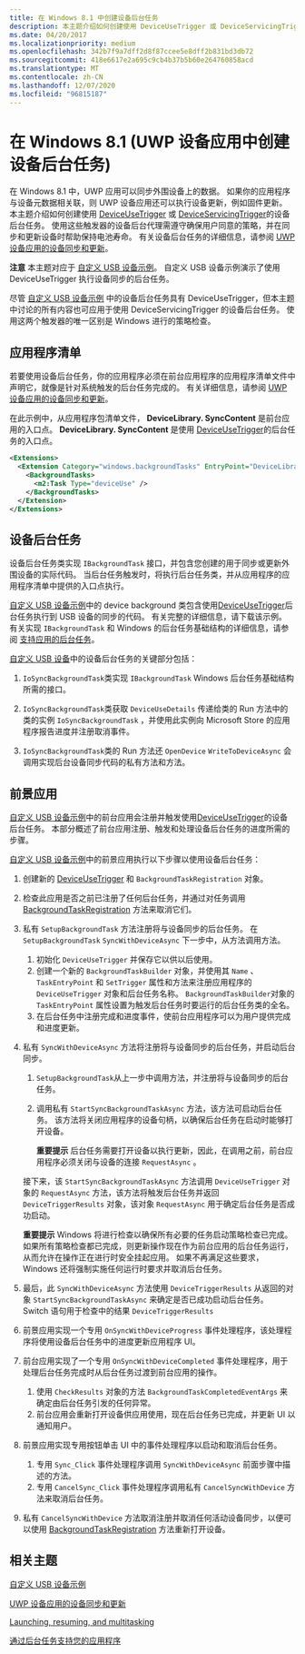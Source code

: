 ```yaml
---
title: 在 Windows 8.1 中创建设备后台任务
description: 本主题介绍如何创建使用 DeviceUseTrigger 或 DeviceServicingTrigger 的设备后台任务。
ms.date: 04/20/2017
ms.localizationpriority: medium
ms.openlocfilehash: 342b7f9a7dff2d8f87ccee5e8dff2b831bd3db72
ms.sourcegitcommit: 418e6617e2a695c9cb4b37b5b60e264760858acd
ms.translationtype: MT
ms.contentlocale: zh-CN
ms.lasthandoff: 12/07/2020
ms.locfileid: "96815187"
---
```

# <a name="creating-a-device-background-task-in-windows-81-uwp-device-apps"></a>在 Windows 8.1 (UWP 设备应用中创建设备后台任务) 


在 Windows 8.1 中，UWP 应用可以同步外围设备上的数据。 如果你的应用程序与设备元数据相关联，则 UWP 设备应用还可以执行设备更新，例如固件更新。 本主题介绍如何创建使用 [DeviceUseTrigger](/uwp/api/Windows.ApplicationModel.Background.DeviceUseTrigger) 或 [DeviceServicingTrigger](/uwp/api/Windows.ApplicationModel.Background.DeviceServicingTrigger)的设备后台任务。 使用这些触发器的设备后台代理需遵守确保用户同意的策略，并在同步和更新设备时帮助保持电池寿命。 有关设备后台任务的详细信息，请参阅 [UWP 设备应用的设备同步和更新](device-sync-and-update-for-uwp-device-apps.md)。

**注意**  本主题对应于 [自定义 USB 设备示例](https://go.microsoft.com/fwlink/p/?LinkId=301975)。 自定义 USB 设备示例演示了使用 DeviceUseTrigger 执行设备同步的后台任务。



尽管 [自定义 USB 设备示例](https://go.microsoft.com/fwlink/p/?LinkId=301975) 中的设备后台任务具有 DeviceUseTrigger，但本主题中讨论的所有内容也可应用于使用 DeviceServicingTrigger 的设备后台任务。 使用这两个触发器的唯一区别是 Windows 进行的策略检查。

## <a name="span-idthe_app_manifestspanspan-idthe_app_manifestspanspan-idthe_app_manifestspanthe-app-manifest"></a><span id="The_app_manifest"></span><span id="the_app_manifest"></span><span id="THE_APP_MANIFEST"></span>应用程序清单


若要使用设备后台任务，你的应用程序必须在前台应用程序的应用程序清单文件中声明它，就像是针对系统触发的后台任务完成的。 有关详细信息，请参阅 [UWP 设备应用的设备同步和更新](device-sync-and-update-for-uwp-device-apps.md)。

在此示例中，从应用程序包清单文件， **DeviceLibrary. SyncContent** 是前台应用的入口点。 **DeviceLibrary. SyncContent** 是使用 [DeviceUseTrigger](/uwp/api/Windows.ApplicationModel.Background.DeviceUseTrigger)的后台任务的入口点。

```XML
<Extensions>
  <Extension Category="windows.backgroundTasks" EntryPoint="DeviceLibrary.SyncContent">
    <BackgroundTasks>
      <m2:Task Type="deviceUse" /> 
    </BackgroundTasks>
  </Extension>
</Extensions>
```

## <a name="span-idthe_device_background_taskspanspan-idthe_device_background_taskspanspan-idthe_device_background_taskspanthe-device-background-task"></a><span id="The_device_background_task"></span><span id="the_device_background_task"></span><span id="THE_DEVICE_BACKGROUND_TASK"></span>设备后台任务


设备后台任务类实现 `IBackgroundTask` 接口，并包含您创建的用于同步或更新外围设备的实际代码。 当后台任务触发时，将执行后台任务类，并从应用程序的应用程序清单中提供的入口点执行。

[自定义 USB 设备示例](https://go.microsoft.com/fwlink/p/?LinkId=301975 )中的 device background 类包含使用[DeviceUseTrigger](/uwp/api/Windows.ApplicationModel.Background.DeviceUseTrigger)后台任务执行到 USB 设备的同步的代码。 有关完整的详细信息，请下载该示例。 有关实现 `IBackgroundTask` 和 Windows 的后台任务基础结构的详细信息，请参阅 [支持应用的后台任务](/previous-versions/windows/apps/hh977056(v=win.10))。

[自定义 USB 设备](https://go.microsoft.com/fwlink/p/?LinkId=301975 )中的设备后台任务的关键部分包括：

1.  `IoSyncBackgroundTask`类实现 `IBackgroundTask` Windows 后台任务基础结构所需的接口。

2.  `IoSyncBackgroundTask`类获取 `DeviceUseDetails` 传递给类的 Run 方法中的类的实例 `IoSyncBackgroundTask` ，并使用此实例向 Microsoft Store 的应用程序报告进度并注册取消事件。

3.  `IoSyncBackgroundTask`类的 Run 方法还 `OpenDevice` `WriteToDeviceAsync` 会调用实现后台设备同步代码的私有方法和方法。

## <a name="span-idthe_foreground_appspanspan-idthe_foreground_appspanspan-idthe_foreground_appspanthe-foreground-app"></a><span id="The_foreground_app"></span><span id="the_foreground_app"></span><span id="THE_FOREGROUND_APP"></span>前景应用


[自定义 USB 设备示例](https://go.microsoft.com/fwlink/p/?LinkId=301975 )中的前台应用会注册并触发使用[DeviceUseTrigger](/uwp/api/Windows.ApplicationModel.Background.DeviceUseTrigger)的设备后台任务。 本部分概述了前台应用注册、触发和处理设备后台任务的进度所需的步骤。

[自定义 USB 设备示例](https://go.microsoft.com/fwlink/p/?LinkId=301975 )中的前景应用执行以下步骤以使用设备后台任务：

1.  创建新的 [DeviceUseTrigger](/uwp/api/Windows.ApplicationModel.Background.DeviceUseTrigger) 和 `BackgroundTaskRegistration` 对象。

2.  检查此应用是否之前已注册了任何后台任务，并通过对任务调用 [BackgroundTaskRegistration](/uwp/api/Windows.ApplicationModel.Background.BackgroundTaskRegistration) 方法来取消它们。

3.  私有 `SetupBackgroundTask` 方法注册将与设备同步的后台任务。 在 `SetupBackgroundTask` `SyncWithDeviceAsync` 下一步中，从方法调用方法。

    1.  初始化 `DeviceUseTrigger` 并保存它以供以后使用。
    2.  创建一个新的 `BackgroundTaskBuilder` 对象，并使用其 `Name` 、 `TaskEntryPoint` 和 `SetTrigger` 属性和方法来注册应用程序的 `DeviceUseTrigger` 对象和后台任务名称。 `BackgroundTaskBuilder`对象的 `TaskEntryPoint` 属性设置为触发后台任务时要运行的后台任务类的全名。
    3.  在后台任务中注册完成和进度事件，使前台应用程序可以为用户提供完成和进度更新。

4.  私有 `SyncWithDeviceAsync` 方法将注册将与设备同步的后台任务，并启动后台同步。

    1.  `SetupBackgroundTask`从上一步中调用方法，并注册将与设备同步的后台任务。
    2.  调用私有 `StartSyncBackgroundTaskAsync` 方法，该方法可启动后台任务。 该方法将关闭应用程序的设备句柄，以确保后台任务在启动时能够打开设备。

        **重要提示**  后台任务需要打开设备以执行更新，因此，在调用之前，前台应用程序必须关闭与设备的连接 `RequestAsync` 。




    接下来，该 `StartSyncBackgroundTaskAsync` 方法调用 `DeviceUseTrigger` 对象的 `RequestAsync` 方法，该方法将触发后台任务并返回 `DeviceTriggerResults` 对象，该对象 `RequestAsync` 用于确定后台任务是否成功启动。

    **重要提示**  Windows 将进行检查以确保所有必要的任务启动策略检查已完成。 如果所有策略检查都已完成，则更新操作现在作为前台应用的后台任务运行，从而允许在操作正在进行时安全挂起应用。 如果不再满足这些要求，Windows 还将强制实施任何运行时要求并取消后台任务。



3.  最后，此 `SyncWithDeviceAsync` 方法使用 `DeviceTriggerResults` 从返回的对象 `StartSyncBackgroundTaskAsync` 来确定是否已成功启动后台任务。 Switch 语句用于检查中的结果 `DeviceTriggerResults`


5.  前景应用实现一个专用 `OnSyncWithDeviceProgress` 事件处理程序，该处理程序将使用设备后台任务中的进度更新应用程序 UI。

6.  前台应用实现了一个专用 `OnSyncWithDeviceCompleted` 事件处理程序，用于处理后台任务完成时从后台任务过渡到前台应用的操作。

    1.  使用 `CheckResults` 对象的方法 `BackgroundTaskCompletedEventArgs` 来确定由后台任务引发的任何异常。
    2.  前台应用会重新打开设备供应用使用，现在后台任务已完成，并更新 UI 以通知用户。

7.  前景应用实现专用按钮单击 UI 中的事件处理程序以启动和取消后台任务。

    1.  专用 `Sync_Click` 事件处理程序调用 `SyncWithDeviceAsync` 前面步骤中描述的方法。
    2.  专用 `CancelSync_Click` 事件处理程序调用私有 `CancelSyncWithDevice` 方法来取消后台任务。

8.  私有 `CancelSyncWithDevice` 方法取消注册并取消任何活动设备同步，以便可以使用 [BackgroundTaskRegistration](/uwp/api/Windows.ApplicationModel.Background.BackgroundTaskRegistration) 方法重新打开设备。

## <a name="span-idrelated_topicsspanrelated-topics"></a><span id="related_topics"></span>相关主题


[自定义 USB 设备示例](https://go.microsoft.com/fwlink/p/?LinkId=301975 )

[UWP 设备应用的设备同步和更新](device-sync-and-update-for-uwp-device-apps.md)

[Launching, resuming, and multitasking](/previous-versions/windows/apps/hh770837(v=win.10))

[通过后台任务支持您的应用程序](/previous-versions/windows/apps/hh977056(v=win.10))
